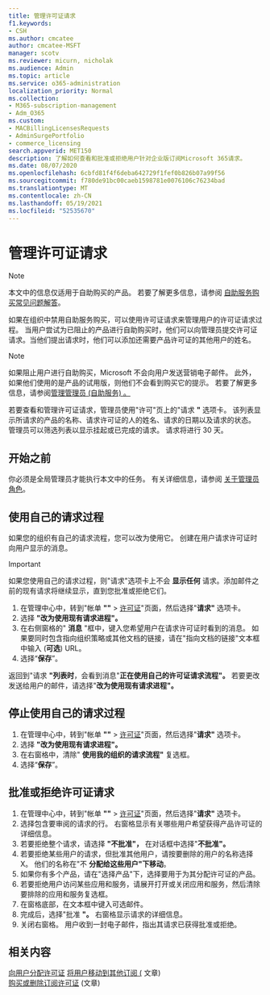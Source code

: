```yaml
---
title: 管理许可证请求
f1.keywords:
- CSH
ms.author: cmcatee
author: cmcatee-MSFT
manager: scotv
ms.reviewer: micurn, nicholak
ms.audience: Admin
ms.topic: article
ms.service: o365-administration
localization_priority: Normal
ms.collection:
- M365-subscription-management
- Adm_O365
ms.custom:
- MACBillingLicensesRequests
- AdminSurgePortfolio
- commerce_licensing
search.appverid: MET150
description: 了解如何查看和批准或拒绝用户针对企业版订阅Microsoft 365请求。
ms.date: 08/07/2020
ms.openlocfilehash: 6cbfd81f4f6deba642729f1fef0b826b07a99f56
ms.sourcegitcommit: f780de91bc00caeb1598781e0076106c76234bad
ms.translationtype: MT
ms.contentlocale: zh-CN
ms.lasthandoff: 05/19/2021
ms.locfileid: "52535670"
---
```

# <a name="manage-license-requests"></a>管理许可证请求

> [!NOTE]
> 本文中的信息仅适用于自助购买的产品。 若要了解更多信息，请参阅 [自助服务购买常见问题解答](../subscriptions/self-service-purchase-faq.yml)。

如果在组织中禁用自助服务购买，可以使用许可证请求来管理用户的许可证请求过程。 当用户尝试为已阻止的产品进行自助购买时，他们可以向管理员提交许可证请求。当他们提出请求时，他们可以添加还需要产品许可证的其他用户的姓名。

> [!NOTE]
> 如果阻止用户进行自助购买，Microsoft 不会向用户发送营销电子邮件。 此外，如果他们使用的是产品的试用版，则他们不会看到购买它的提示。 若要了解更多信息，请参阅[管理管理员 (自助服务) 。 ](../subscriptions/manage-self-service-purchases-admins.md)

若要查看和管理许可证请求，管理员使用"许可"页上的"请求 **"** 选项卡。 该列表显示所请求的产品的名称、请求许可证的人的姓名、请求的日期以及请求的状态。 管理员可以筛选列表以显示挂起或已完成的请求。 请求将进行 30 天。

## <a name="before-you-begin"></a>开始之前

你必须是全局管理员才能执行本文中的任务。 有关详细信息，请参阅 [关于管理员角色](../../admin/add-users/about-admin-roles.md)。

## <a name="use-your-own-request-process"></a>使用自己的请求过程

如果您的组织有自己的请求流程，您可以改为使用它。 创建在用户请求许可证时向用户显示的消息。

> [!IMPORTANT]
> 如果您使用自己的请求过程，则"请求"选项卡上不会 **显示任何** 请求。添加邮件之前的现有请求将继续显示，直到您批准或拒绝它们。

1. 在管理中心中，转到"帐单 **""**  >  <a href="https://go.microsoft.com/fwlink/p/?linkid=842264" target="_blank">许可证</a>"页面，然后选择"**请求"** 选项卡。
2. 选择 **"改为使用现有请求进程"。**
3. 在右侧窗格的" **消息** "框中，键入您希望用户在请求许可证时看到的消息。 如果要同时包含指向组织策略或其他文档的链接，请在"指向文档的链接"文本框中输入 (**可选**) URL。
4. 选择“**保存**”。

返回到"请求 **"列表时**，会看到消息"**正在使用自己的许可证请求流程"。** 若要更改发送给用户的邮件，请选择"**改为使用现有请求进程"。**

## <a name="stop-using-your-own-request-process"></a>停止使用自己的请求过程

1. 在管理中心中，转到"帐单 **""**  >  <a href="https://go.microsoft.com/fwlink/p/?linkid=842264" target="_blank">许可证</a>"页面，然后选择"**请求"** 选项卡。
2. 选择 **"改为使用现有请求进程"。**
3. 在右窗格中，清除" **使用我的组织的请求流程"** 复选框。
4. 选择“**保存**”。

## <a name="approve-or-deny-a-license-request"></a>批准或拒绝许可证请求

1. 在管理中心中，转到"帐单 **""**  >  <a href="https://go.microsoft.com/fwlink/p/?linkid=842264" target="_blank">许可证</a>"页面，然后选择"**请求"** 选项卡。
2. 选择包含要审阅的请求的行。 右窗格显示有关哪些用户希望获得产品许可证的详细信息。
3. 若要拒绝整个请求，请选择 **"不批准"，** 在对话框中选择"**不批准"。**
4. 若要拒绝某些用户的请求，但批准其他用户，请按要删除的用户的名称选择 X。 他们的名称在"不 **分配给这些用户"下移动**。
5. 如果你有多个产品，请在"选择产品"下，选择要用于为其分配许可证的产品。
6. 若要拒绝用户访问某些应用和服务，请展开打开或关闭应用和服务，然后清除要排除的应用和服务复选框。
7. 在窗格底部，在文本框中键入可选邮件。
8. 完成后，选择"批准 **"。** 右窗格显示请求的详细信息。
9. 关闭右窗格。
    用户收到一封电子邮件，指出其请求已获得批准或拒绝。

## <a name="related-content"></a>相关内容

[向用户分配许可证](../../admin/manage/assign-licenses-to-users.md)
[将用户移动到其他订阅 (](../subscriptions/move-users-different-subscription.md) 文章) \
[购买或删除订阅许可证](buy-licenses.md) (文章) 
